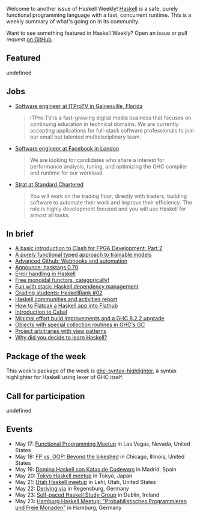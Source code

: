 <!-- 2018-05-17 unpublished -->

Welcome to another issue of Haskell Weekly!
[Haskell](https://haskell-lang.org) is a safe, purely functional programming language with a fast, concurrent runtime.
This is a weekly summary of what's going on in its community.

Want to see something featured in Haskell Weekly?
Open an issue or pull request [on GitHub](https://github.com/haskellweekly/haskellweekly.github.io).

## Featured

undefined

## Jobs

-   [Software engineer at ITProTV in Gainesville, Florida](https://functionaljobs.com/jobs/9080-software-engineer-developer-at-itprotv)

    > ITPro.TV is a fast-growing digital media business that focuses on continuing education in technical domains. We are currently accepting applications for full-stack software professionals to join our small but talented multidisciplinary team.

-   [Software engineer at Facebook in London](https://www.facebook.com/careers/jobs/a0I1H00000MoVjBUAV/)

    > We are looking for candidates who share a interest for performance analysis, tuning, and optimizing the GHC compiler and runtime for our workload.

-   [Strat at Standard Chartered](https://hauptwerk.blogspot.com/2018/05/job-openings-with-strats-team-at.html)

    > You will work on the trading floor, directly with traders, building software to automate their work and improve their efficiency. The role is highly development focused and you will use Haskell for almost all tasks.

## In brief

-   [A basic introduction to Clash for FPGA Development: Part 2](https://bitlog.it/hardware/a-basic-introduction-to-clash-for-fpga-development-part-2/)
-   [A purely functional typed approach to trainable models](https://blog.jle.im/entry/purely-functional-typed-models-1.html)
-   [Advanced Github: Webhooks and automation](https://mmhaskell.com/blog/2018/5/14/advanced-github-webhooks-and-automation)
-   [Announce: hasktags 0.70](https://np.reddit.com/r/haskell/comments/8j82od/ann_hasktags_070/)
-   [Error handling in Haskell](https://singpolyma.net/2018/05/error-handling-in-haskell/)
-   [Free monoidal functors, categorically!](https://bartoszmilewski.com/2018/05/16/free-monoidal-functors-categorically/)
-   [Fun with stack: Haskell dependency management](https://jappieklooster.nl/fun-with-stack-haskell-dependency-management.html)
-   [Grading students: HaskellRank #02](https://www.youtube.com/watch?v=-Wdatsf2ClE)
-   [Haskell communities and activities report](https://www.haskell.org/communities/05-2018/html/report.html)
-   [How to Flatpak a Haskell app into Flathub](https://medium.com/@lettier/how-to-flatpak-a-haskell-app-into-flathub-86ef6d69e94d)
-   [Introduction to Cabal](https://haskell-at-work.com/episodes/2018-05-13-introduction-to-cabal.html)
-   [Minimal effort build improvements and a GHC 8.2.2 upgrade](https://vadosware.io/post/least-effort-ghc-8-2-2-upgrade-for-my-servant-project/)
-   [Objects with special collection routines in GHC's GC](https://well-typed.com/blog/2018/05/ghc-special-gc-objects/)
-   [Project arbitraries with view patterns](http://blog.ploeh.dk/2018/05/14/project-arbitraries-with-view-patterns/)
-   [Why did you decide to learn Haskell?](https://np.reddit.com/r/haskell/comments/8jmf5l/why_did_you_decide_to_learn_haskell/)

## Package of the week

This week's package of the week is [ghc-syntax-highlighter](https://hackage.haskell.org/package/ghc-syntax-highlighter-0.0.2.0),
a syntax highlighter for Haskell using lexer of GHC itself.

## Call for participation

undefined

## Events

-   May 17: [Functional Programming Meetup](https://www.meetup.com/las-vegas-functional-programming/events/250709766/) in Las Vegas, Nevada, United States
-   May 18: [FP vs. OOP: Beyond the bikeshed](https://www.meetup.com/8th-light-university/events/249134336/) in Chicago, Illinois, United States
-   May 19: [Domina Haskell con Katas de Codewars](https://www.meetup.com/Haskell-MAD/events/249769977/) in Madrid, Spain
-   May 20: [Tokyo Haskell meetup](https://www.meetup.com/Tokyo-Haskell-Meetup/events/249792886/) in Tokyo, Japan
-   May 21: [Utah Haskell meetup](https://www.meetup.com/utah-haskell/events/249854505/) in Lehi, Utah, United States
-   May 22: [Deriving via](https://www.meetup.com/Regensburg-Haskell-Meetup/events/250418375/) in Regensburg, Germany
-   May 23: [Self-paced Haskell Study Group](https://www.meetup.com/haskell-dublin-meetup/events/250343256/) in Dublin, Ireland
-   May 23: [Hamburg Haskell Meetup: "Probabilistisches Programmieren und Freie Monaden"](https://www.meetup.com/Hamburg-Haskell-Meetup/events/250652358/) in Hamburg, Germany
